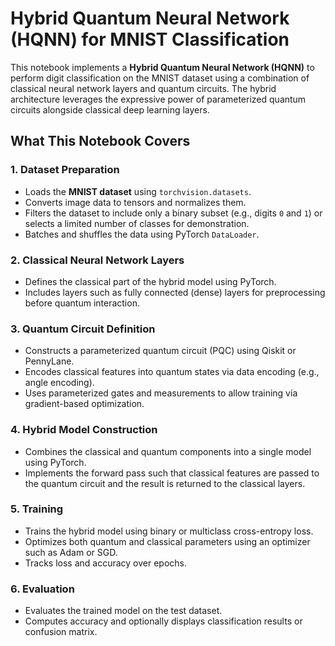 # Hybrid Quantum Neural Network (HQNN) for MNIST Classification

This notebook implements a **Hybrid Quantum Neural Network (HQNN)** to perform digit classification on the MNIST dataset using a combination of classical neural network layers and quantum circuits. The hybrid architecture leverages the expressive power of parameterized quantum circuits alongside classical deep learning layers.

## What This Notebook Covers

### 1. Dataset Preparation
- Loads the **MNIST dataset** using `torchvision.datasets`.
- Converts image data to tensors and normalizes them.
- Filters the dataset to include only a binary subset (e.g., digits `0` and `1`) or selects a limited number of classes for demonstration.
- Batches and shuffles the data using PyTorch `DataLoader`.

### 2. Classical Neural Network Layers
- Defines the classical part of the hybrid model using PyTorch.
- Includes layers such as fully connected (dense) layers for preprocessing before quantum interaction.

### 3. Quantum Circuit Definition
- Constructs a parameterized quantum circuit (PQC) using Qiskit or PennyLane.
- Encodes classical features into quantum states via data encoding (e.g., angle encoding).
- Uses parameterized gates and measurements to allow training via gradient-based optimization.

### 4. Hybrid Model Construction
- Combines the classical and quantum components into a single model using PyTorch.
- Implements the forward pass such that classical features are passed to the quantum circuit and the result is returned to the classical layers.

### 5. Training
- Trains the hybrid model using binary or multiclass cross-entropy loss.
- Optimizes both quantum and classical parameters using an optimizer such as Adam or SGD.
- Tracks loss and accuracy over epochs.

### 6. Evaluation
- Evaluates the trained model on the test dataset.
- Computes accuracy and optionally displays classification results or confusion matrix.

